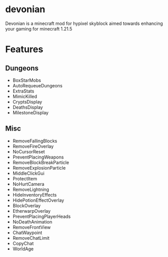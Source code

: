 # devonian
Devonian is a minecraft mod for hypixel skyblock aimed towards enhancing your gaming for minecraft 1.21.5

# Features
## Dungeons
* BoxStarMobs
* AutoRequeueDungeons
* ExtraStats
* MimicKilled
* CryptsDisplay
* DeathsDisplay
* MilestoneDisplay
## Misc
* RemoveFallingBlocks
* RemoveFireOverlay
* NoCursorReset
* PreventPlacingWeapons
* RemoveBlockBreakParticle
* RemoveExplosionParticle
* MiddleClickGui
* ProtectItem
* NoHurtCamera
* RemoveLightning
* HideInventoryEffects
* HidePotionEffectOverlay
* BlockOverlay
* EtherwarpOverlay
* PreventPlacingPlayerHeads
* NoDeathAnimation
* RemoveFrontView
* ChatWaypoint
* RemoveChatLimit
* CopyChat
* WorldAge